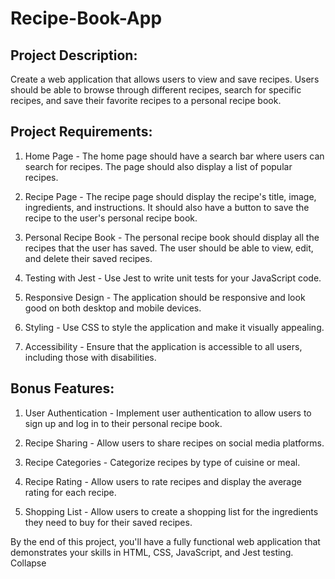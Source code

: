 # Recipe-Book-App

## Project Description:

Create a web application that allows users to view and save recipes. Users should be able to browse through different recipes, search for specific recipes, and save their favorite recipes to a personal recipe book.

## Project Requirements:

1. Home Page - The home page should have a search bar where users can search for recipes. The page should also display a list of popular recipes.

2. Recipe Page - The recipe page should display the recipe's title, image, ingredients, and instructions. It should also have a button to save the recipe to the user's personal recipe book.

3. Personal Recipe Book - The personal recipe book should display all the recipes that the user has saved. The user should be able to view, edit, and delete their saved recipes.

4. Testing with Jest - Use Jest to write unit tests for your JavaScript code.

5. Responsive Design - The application should be responsive and look good on both desktop and mobile devices.

6. Styling - Use CSS to style the application and make it visually appealing.

7. Accessibility - Ensure that the application is accessible to all users, including those with disabilities.

## Bonus Features:

1. User Authentication - Implement user authentication to allow users to sign up and log in to their personal recipe book.

2. Recipe Sharing - Allow users to share recipes on social media platforms.

3. Recipe Categories - Categorize recipes by type of cuisine or meal.

4. Recipe Rating - Allow users to rate recipes and display the average rating for each recipe.

5. Shopping List - Allow users to create a shopping list for the ingredients they need to buy for their saved recipes.

By the end of this project, you'll have a fully functional web application that demonstrates your skills in HTML, CSS, JavaScript, and Jest testing.
Collapse












